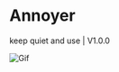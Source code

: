 # Annoyer
keep quiet and use  |  V1.0.0

![Gif](https://cdn.discordapp.com/attachments/879394979099836456/879397260151107614/Cizgi_sar.gif)
